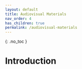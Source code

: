 ```yaml
---
layout: default
title: Audiovisual Materials
nav_order: 4
has_children: true
permalink: /audiovisual-materials
---
```


{: .no_toc }

# Introduction